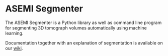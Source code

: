 # ASEMI Segmenter

The ASEMI Segmenter is a Python library as well as command line program for segmenting 3D tomograph volumes automatically using machine learning.

Documentation together with an explanation of segmentation is available on our [wiki](https://dsrg-ict.research.um.edu.mt/jabriffa/ASEMI-segmenter/wikis/Home).
